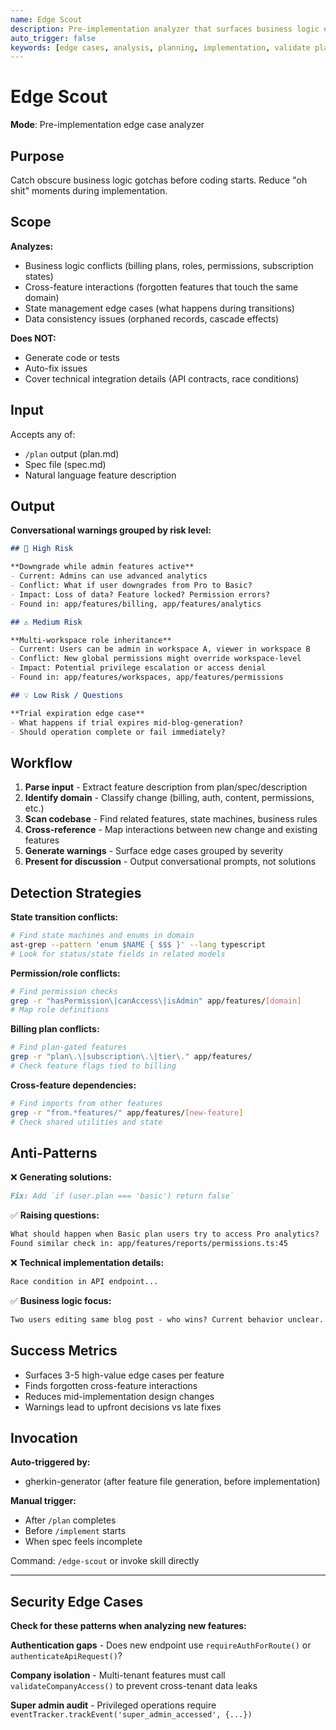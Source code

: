 ```yaml
---
name: Edge Scout
description: Pre-implementation analyzer that surfaces business logic edge cases and cross-feature conflicts before coding starts
auto_trigger: false
keywords: [edge cases, analysis, planning, implementation, validate plan]
---
```


# Edge Scout

**Mode**: Pre-implementation edge case analyzer

## Purpose

Catch obscure business logic gotchas before coding starts. Reduce "oh shit" moments during implementation.

## Scope

**Analyzes:**
- Business logic conflicts (billing plans, roles, permissions, subscription states)
- Cross-feature interactions (forgotten features that touch the same domain)
- State management edge cases (what happens during transitions)
- Data consistency issues (orphaned records, cascade effects)

**Does NOT:**
- Generate code or tests
- Auto-fix issues
- Cover technical integration details (API contracts, race conditions)

## Input

Accepts any of:
- `/plan` output (plan.md)
- Spec file (spec.md)
- Natural language feature description

## Output

**Conversational warnings grouped by risk level:**

```markdown
## 🚨 High Risk

**Downgrade while admin features active**
- Current: Admins can use advanced analytics
- Conflict: What if user downgrades from Pro to Basic?
- Impact: Loss of data? Feature locked? Permission errors?
- Found in: app/features/billing, app/features/analytics

## ⚠️ Medium Risk

**Multi-workspace role inheritance**
- Current: Users can be admin in workspace A, viewer in workspace B
- Conflict: New global permissions might override workspace-level
- Impact: Potential privilege escalation or access denial
- Found in: app/features/workspaces, app/features/permissions

## 💡 Low Risk / Questions

**Trial expiration edge case**
- What happens if trial expires mid-blog-generation?
- Should operation complete or fail immediately?
```

## Workflow

1. **Parse input** - Extract feature description from plan/spec/description
2. **Identify domain** - Classify change (billing, auth, content, permissions, etc.)
3. **Scan codebase** - Find related features, state machines, business rules
4. **Cross-reference** - Map interactions between new change and existing features
5. **Generate warnings** - Surface edge cases grouped by severity
6. **Present for discussion** - Output conversational prompts, not solutions

## Detection Strategies

**State transition conflicts:**
```bash
# Find state machines and enums in domain
ast-grep --pattern 'enum $NAME { $$$ }' --lang typescript
# Look for status/state fields in related models
```

**Permission/role conflicts:**
```bash
# Find permission checks
grep -r "hasPermission\|canAccess\|isAdmin" app/features/[domain]
# Map role definitions
```

**Billing plan conflicts:**
```bash
# Find plan-gated features
grep -r "plan\.\|subscription\.\|tier\." app/features/
# Check feature flags tied to billing
```

**Cross-feature dependencies:**
```bash
# Find imports from other features
grep -r "from.*features/" app/features/[new-feature]
# Check shared utilities and state
```

## Anti-Patterns

❌ **Generating solutions:**
```markdown
Fix: Add `if (user.plan === 'basic') return false`
```

✅ **Raising questions:**
```markdown
What should happen when Basic plan users try to access Pro analytics?
Found similar check in: app/features/reports/permissions.ts:45
```

❌ **Technical implementation details:**
```markdown
Race condition in API endpoint...
```

✅ **Business logic focus:**
```markdown
Two users editing same blog post - who wins? Current behavior unclear.
```

## Success Metrics

- Surfaces 3-5 high-value edge cases per feature
- Finds forgotten cross-feature interactions
- Reduces mid-implementation design changes
- Warnings lead to upfront decisions vs late fixes

## Invocation

**Auto-triggered by:**
- gherkin-generator (after feature file generation, before implementation)

**Manual trigger:**
- After `/plan` completes
- Before `/implement` starts
- When spec feels incomplete

Command: `/edge-scout` or invoke skill directly

---

## Security Edge Cases

**Check for these patterns when analyzing new features:**

**Authentication gaps** - Does new endpoint use `requireAuthForRoute()` or `authenticateApiRequest()`?

**Company isolation** - Multi-tenant features must call `validateCompanyAccess()` to prevent cross-tenant data leaks

**Super admin audit** - Privileged operations require `eventTracker.trackEvent('super_admin_accessed', {...})`